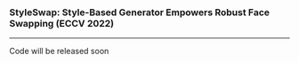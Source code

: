 ### StyleSwap: Style-Based Generator Empowers Robust Face Swapping (ECCV 2022)
---
Code will be released soon
